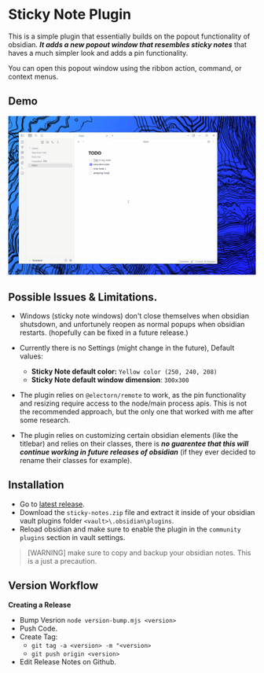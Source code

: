 # Sticky Note Plugin

This is a simple plugin that essentially builds on the popout functionality of obsidian. **_It adds a new popout window that resembles sticky notes_** that haves a much simpler look and adds a pin functionality. 

You can open this popout window using the ribbon action, command, or context menus.

## Demo

![Demo Video](https://github.com/Abdo-reda/obsidian-sticky-notes-plugin/blob/main/assets/demo.gif?raw=true)

## Possible Issues & Limitations.

- Windows (sticky note windows) don't close themselves when obsidian shutsdown, and unfortunely reopen as normal popups when obsidian restarts. (hopefully can be fixed in a future release.)

- Currently there is no Settings (might change in the future), Default values:
    - **Sticky Note default color:** `Yellow color (250, 240, 208)`
    - **Sticky Note default window dimension**: `300x300`


- The plugin relies on `@electorn/remote` to work, as the pin functionality and resizing require access to the node/main process apis. This is not the recommended approach, but the only one that worked with me after some research.

- The plugin relies on customizing certain obsidian elements (like the titlebar) and relies on their classes, there is _**no guarentee that this will continue working in future releases of obsidian**_ (if they ever decided to rename their classes for example).

## Installation

- Go to [latest release](https://github.com/Abdo-reda/obsidian-sticky-notes-plugin/releases/latest).
- Download the `sticky-notes.zip` file and extract it inside of your obsidian vault plugins folder `<vault>\.obsidian\plugins`.
- Reload obsidian and make sure to enable the plugin in the `community plugins` section in vault settings.

> [WARNING] make sure to copy and backup your obsidian notes. This is a just a precaution.

## Version Workflow

**Creating a Release**
- Bump Vesrion `node version-bump.mjs <version>`
- Push Code.
- Create Tag:
    - `git tag -a <version> -m "<version>`
    - `git push origin <version>`
- Edit Release Notes on Github.